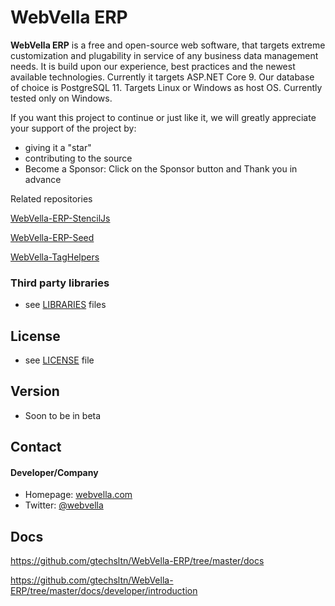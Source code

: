 WebVella ERP 
======
**WebVella ERP** is a free and open-source web software, that targets extreme customization and plugability in service of any business data management needs. It is build upon our experience, best practices and the newest available technologies. Currently it targets ASP.NET Core 9. Our database of choice is PostgreSQL 11. Targets Linux or Windows as host OS. Currently tested only on Windows.

If you want this project to continue or just like it, we will greatly appreciate your support of the project by: 
* giving it a "star" 
* contributing to the source
* Become a Sponsor: Click on the Sponsor button and Thank you in advance

Related repositories

[WebVella-ERP-StencilJs](https://github.com/WebVella/WebVella-ERP-StencilJs)

[WebVella-ERP-Seed](https://github.com/WebVella/WebVella-ERP-Seed)

[WebVella-TagHelpers](https://github.com/WebVella/TagHelpers)


### Third party libraries
* see [LIBRARIES](https://github.com/WebVella/WebVella-ERP/blob/master/LIBRARIES.md) files

## License 
* see [LICENSE](https://github.com/WebVella/WebVella-ERP/blob/master/LICENSE.txt) file

## Version 
* Soon to be in beta

## Contact
#### Developer/Company
* Homepage: [webvella.com](http://webvella.com)
* Twitter: [@webvella](https://twitter.com/webvella "webvella on twitter")

## Docs

https://github.com/gtechsltn/WebVella-ERP/tree/master/docs

https://github.com/gtechsltn/WebVella-ERP/tree/master/docs/developer/introduction
